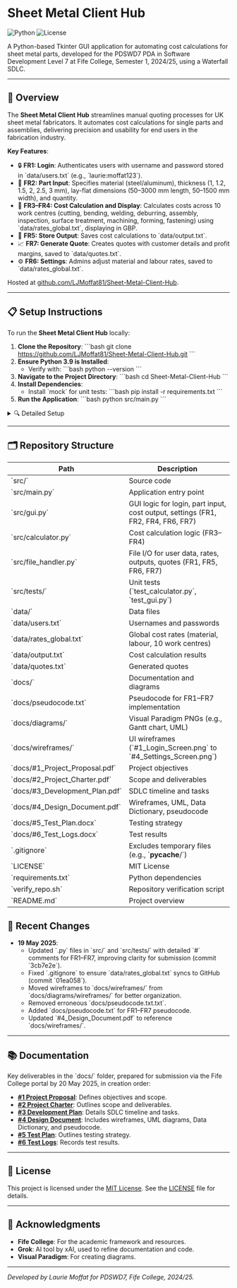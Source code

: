 # Sheet Metal Client Hub

![Python](https://img.shields.io/badge/python-3.9-blue)
![License](https://img.shields.io/badge/license-MIT-green)

A Python-based Tkinter GUI application for automating cost calculations for sheet metal parts, developed for the PDSWD7 PDA in Software Development Level 7 at Fife College, Semester 1, 2024/25, using a Waterfall SDLC.

---

## 🚀 Overview

The **Sheet Metal Client Hub** streamlines manual quoting processes for UK sheet metal fabricators. It automates cost calculations for single parts and assemblies, delivering precision and usability for end users in the fabrication industry.

**Key Features**:
- 🔒 **FR1: Login**: Authenticates users with username and password stored in \`data/users.txt\` (e.g., \`laurie:moffat123\`).
- 📝 **FR2: Part Input**: Specifies material (steel/aluminum), thickness (1, 1.2, 1.5, 2, 2.5, 3 mm), lay-flat dimensions (50–3000 mm length, 50–1500 mm width), and quantity.
- 💸 **FR3–FR4: Cost Calculation and Display**: Calculates costs across 10 work centres (cutting, bending, welding, deburring, assembly, inspection, surface treatment, machining, forming, fastening) using \`data/rates_global.txt\`, displaying in GBP.
- 💾 **FR5: Store Output**: Saves cost calculations to \`data/output.txt\`.
- 📈 **FR7: Generate Quote**: Creates quotes with customer details and profit margins, saved to \`data/quotes.txt\`.
- ⚙️ **FR6: Settings**: Admins adjust material and labour rates, saved to \`data/rates_global.txt\`.

Hosted at [github.com/LJMoffat81/Sheet-Metal-Client-Hub](https://github.com/LJMoffat81/Sheet-Metal-Client-Hub).

---

## 📋 Setup Instructions

To run the **Sheet Metal Client Hub** locally:

1. **Clone the Repository**:
   \`\`\`bash
   git clone https://github.com/LJMoffat81/Sheet-Metal-Client-Hub.git
   \`\`\`
2. **Ensure Python 3.9 is Installed**:
   - Verify with:
     \`\`\`bash
     python --version
     \`\`\`
3. **Navigate to the Project Directory**:
   \`\`\`bash
   cd Sheet-Metal-Client-Hub
   \`\`\`
4. **Install Dependencies**:
   - Install \`mock\` for unit tests:
     \`\`\`bash
     pip install -r requirements.txt
     \`\`\`
5. **Run the Application**:
   \`\`\`bash
   python src/main.py
   \`\`\`

<details>
<summary>🔍 Detailed Setup</summary>

- **Requirements**: Windows 10, 4GB RAM, 500MB disk space.
- **Environment**: Python 3.9 with Tkinter (standard library).
- **Dependencies**: \`mock\` for unit tests (\`pip install mock\`).
- **Troubleshooting**: Use \`python3\` if \`python\` fails; ensure Python is in PATH.
- **IDE**: PyScripter recommended, or any Python IDE.
- **Testing**: Run unit tests with:
  \`\`\`bash
  python -m unittest discover src/tests
  \`\`\`

</details>

---

## 🗂 Repository Structure

| Path | Description |
|------|-------------|
| \`src/\` | Source code |
| \`src/main.py\` | Application entry point |
| \`src/gui.py\` | GUI logic for login, part input, cost output, settings (FR1, FR2, FR4, FR6, FR7) |
| \`src/calculator.py\` | Cost calculation logic (FR3–FR4) |
| \`src/file_handler.py\` | File I/O for user data, rates, outputs, quotes (FR1, FR5, FR6, FR7) |
| \`src/tests/\` | Unit tests (\`test_calculator.py\`, \`test_gui.py\`) |
| \`data/\` | Data files |
| \`data/users.txt\` | Usernames and passwords |
| \`data/rates_global.txt\` | Global cost rates (material, labour, 10 work centres) |
| \`data/output.txt\` | Cost calculation results |
| \`data/quotes.txt\` | Generated quotes |
| \`docs/\` | Documentation and diagrams |
| \`docs/pseudocode.txt\` | Pseudocode for FR1–FR7 implementation |
| \`docs/diagrams/\` | Visual Paradigm PNGs (e.g., Gantt chart, UML) |
| \`docs/wireframes/\` | UI wireframes (\`#1_Login_Screen.png\` to \`#4_Settings_Screen.png\`) |
| \`docs/#1_Project_Proposal.pdf\` | Project objectives |
| \`docs/#2_Project_Charter.pdf\` | Scope and deliverables |
| \`docs/#3_Development_Plan.pdf\` | SDLC timeline and tasks |
| \`docs/#4_Design_Document.pdf\` | Wireframes, UML, Data Dictionary, pseudocode |
| \`docs/#5_Test_Plan.docx\` | Testing strategy |
| \`docs/#6_Test_Logs.docx\` | Test results |
| \`.gitignore\` | Excludes temporary files (e.g., \`__pycache__/\`) |
| \`LICENSE\` | MIT License |
| \`requirements.txt\` | Python dependencies |
| \`verify_repo.sh\` | Repository verification script |
| \`README.md\` | Project overview |

## 🔄 Recent Changes
- **19 May 2025**:
  - Updated \`.py\` files in \`src/\` and \`src/tests/\` with detailed \`#\` comments for FR1–FR7, improving clarity for submission (commit \`3cb7e2e\`).
  - Fixed \`.gitignore\` to ensure \`data/rates_global.txt\` syncs to GitHub (commit \`01ea058\`).
  - Moved wireframes to \`docs/wireframes/\` from \`docs/diagrams/wireframes/\` for better organization.
  - Removed erroneous \`docs/pseudocode.txt.txt\`.
  - Added \`docs/pseudocode.txt\` for FR1–FR7 pseudocode.
  - Updated \`#4_Design_Document.pdf\` to reference \`docs/wireframes/\`.

---

## 📚 Documentation

Key deliverables in the \`docs/\` folder, prepared for submission via the Fife College portal by 20 May 2025, in creation order:

- **[#1 Project Proposal](docs/#1_Project_Proposal.pdf)**: Defines objectives and scope.
- **[#2 Project Charter](docs/#2_Project_Charter.pdf)**: Outlines scope and deliverables.
- **[#3 Development Plan](docs/#3_Development_Plan.pdf)**: Details SDLC timeline and tasks.
- **[#4 Design Document](docs/#4_Design_Document.pdf)**: Includes wireframes, UML diagrams, Data Dictionary, and pseudocode.
- **[#5 Test Plan](docs/#5_Test_Plan.docx)**: Outlines testing strategy.
- **[#6 Test Logs](docs/#6_Test_Logs.docx)**: Records test results.

---

## 📜 License

This project is licensed under the [MIT License](LICENSE). See the [LICENSE](LICENSE) file for details.

---

## 🙏 Acknowledgments

- **Fife College**: For the academic framework and resources.
- **Grok**: AI tool by xAI, used to refine documentation and code.
- **Visual Paradigm**: For creating diagrams.

---

*Developed by Laurie Moffat for PDSWD7, Fife College, 2024/25.*

